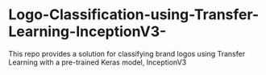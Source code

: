 # Logo-Classification-using-Transfer-Learning-InceptionV3-
This repo provides a solution for classifying brand logos using Transfer Learning with a pre-trained Keras model, InceptionV3

